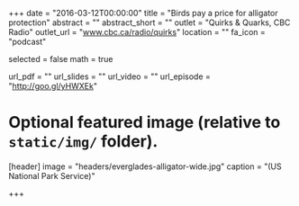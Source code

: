 +++
date = "2016-03-12T00:00:00"
title = "Birds pay a price for alligator protection"
abstract = ""
abstract_short = ""
outlet = "Quirks & Quarks, CBC Radio"
outlet_url = "www.cbc.ca/radio/quirks"
location = ""
fa_icon = "podcast"

selected = false
math = true

url_pdf = ""
url_slides = ""
url_video = ""
url_episode = "http://goo.gl/yHWXEk"

# Optional featured image (relative to `static/img/` folder).
[header]
image = "headers/everglades-alligator-wide.jpg"
caption = "(US National Park Service)"

+++

